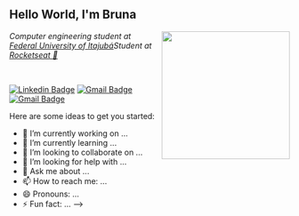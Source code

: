 ## Hello World, I'm Bruna
<img align='right' src="https://media.giphy.com/media/dxODB9UE879RDqAh3o/giphy.gif" width="230">

<p><em>Computer engineering student at <a href="http://www.unb.br">Federal University of Itajubá</a><brbr>Student at <a href="https://rocketseat.com.br/">Rocketseat 🚀</a>
</em></p><br>

[![Linkedin Badge](https://img.shields.io/badge/-brunalima-6633cc?style=flat-square&logo=Linkedin&logoColor=white&link=https://www.linkedin.com/in/brunalimadev/)](https://www.linkedin.com/in/brunalimadev/) 
[![Gmail Badge](https://img.shields.io/badge/-brunalimadev@gmail.com-6633cc?style=flat-square&logo=Gmail&logoColor=white&link=mailto:brunalimadev@gmail.com)](mailto:brunalimadev@gmail.com)
[![Gmail Badge](https://img.shields.io/badge/-brunalima-6633cc?style=flat-square&logo=Gmail&logoColor=white&link=https://dev.to/brufurtado)](https://dev.to/brufurtado)












Here are some ideas to get you started:

- 🔭 I’m currently working on ...
- 🌱 I’m currently learning ...
- 👯 I’m looking to collaborate on ...
- 🤔 I’m looking for help with ...
- 💬 Ask me about ...
- 📫 How to reach me: ...
- 😄 Pronouns: ...
- ⚡ Fun fact: ...
-->
